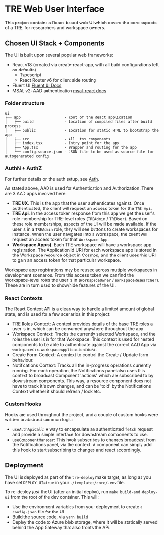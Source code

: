 # TRE Web User Interface

This project contains a React-based web UI which covers the core aspects of a TRE, for researchers and workspace owners.

## Chosen UI Stack + Components
The UI is built upon several popular web frameworks:
- React v18 (created via create-react-app, with all build configurations left as defaults)
  - Typescript
  - React Router v6 for client side routing
- Fluent UI [Fluent UI Docs](https://developer.microsoft.com/en-us/fluentui#/controls/web)
- MSAL v2: AAD authentication [msal-react docs](https://github.com/AzureAD/microsoft-authentication-library-for-js/tree/dev/lib/msal-react)


### Folder structure

```text
ui
├── app                    - Root of the React application
│   ├── build              - Location of compiled files after build process
│   ├── public             - Location for static HTML to bootstrap the app
│   ├── src                - All .tsx components
│   ├── index.tsx          - Entry point for the app
│   ├── App.tsx            - Wrapper and routing for the app
│   └── config.source.json - JSON file to be used as source file for autogenerated config
```

### AuthN + AuthZ
For further details on the auth setup, see [Auth](../tre-admins/auth.md).

As stated above, AAD is used for Authentication and Authorization. There are 3 AAD apps involved here:
- **TRE UX**. This is the app that the user authenticates against. Once authenticated, the client will request an access token for the `TRE Api`.
- **TRE Api**. In the access token response from this app we get the user's role membership for TRE-level roles (`TREAdmin` / `TREUser`). Based on these role memberships, aspects of the UI will be made available. If the user is in a `TREAdmin` role, they will see buttons to create workspaces for instance.
When the user navigates into a Workspace, the client will request an access token for that `Workspace App`.
- **Workspace App(s)**. Each TRE workspace will have a workspace app registration. The Application Id URI for each workspace app is stored in the Workspace resource object in Cosmos, and the client uses this URI to gain an access token for that particular workspace.

Workspace app registrations may be reused across multiple workspaces in development scenarios.
From this access token we can find the Workspace-level roles the user is in (`WorkspaceOwner` / `WorkspaceResearcher`). These are in turn used to show/hide features of the UI.

### React Contexts
The React Context API is a clean way to handle a limited amount of global state, and is used for a few scenarios in this project:
- TRE Roles Context: A context provides details of the base TRE roles a user is in, which can be consumed anywhere throughout the app
- Workspace Context: Tracks the currently selected Workspace, and the roles the user is in for that Workspace. This context is used for nested components to be able to authenticate against the correct AAD App via `workspaceCtx.workspaceApplicationIdURI`.
- Create Form Context: A context to control the Create / Update form behaviour.
- Notifications Context: Tracks all the in-progress operations currently running. For each operation, the Notifications panel also uses this context to broadcast Component 'actions' which are subscribed to by downstream components. This way, a resource component does not have to track it's own changes, and can be 'told' by the Notifications Context whether it should refresh / lock etc.

### Custom Hooks
Hooks are used throughout the project, and a couple of custom hooks were written to abstract common logic:
- `useAuthApiCall`: A way to encapsulate an authenticated `fetch` request and provide a simple interface for downstream components to use.
- `useComponentManager`: This hook subscribes to changes broadcast from the Notifications panel, via the context. A component can simply add this hook to start subscribing to changes and react accordingly.

## Deployment
The UI is deployed as part of the `tre-deploy` make target, as long as you have set `DEPLOY_UI=true` in your `./templates/core/.env` file.

To re-deploy _just_ the UI (after an initial deploy), run `make build-and-deploy-ui` from the root of the dev container. This will:
- Use the environment variables from your deployment to create a `config.json` file for the UI
- Build the source code, via `yarn build`
- Deploy the code to Azure blob storage, where it will be statically served behind the App Gateway that also fronts the APi.

